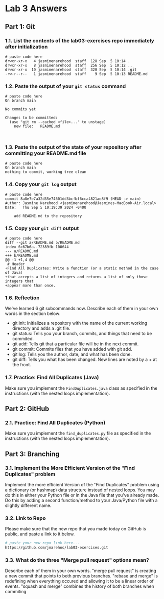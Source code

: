 # Lab 3 Answers

## Part 1: Git

### 1.1. List the contents of the lab03-exercises repo immediately after initialization
```
# paste code here
drwxr-xr-x   4 jasminenarehood  staff  128 Sep  5 10:14 .
drwxr-xr-x   8 jasminenarehood  staff  256 Sep  5 10:12 ..
drwxr-xr-x  10 jasminenarehood  staff  320 Sep  5 10:14 .git
-rw-r--r--   1 jasminenarehood  staff    9 Sep  5 10:13 README.md

```

### 1.2. Paste the output of your `git status` command
```
# paste code here
On branch main

No commits yet

Changes to be committed:
  (use "git rm --cached <file>..." to unstage)
	new file:   README.md



```

### 1.3. Paste the output of the state of your repository after committing your README.md file
```
# paste code here
On branch main
nothing to commit, working tree clean

```

### 1.4. Copy your `git log` output
```
# paste code here
commit 8a8e7e7a32d35e74601dd3bcfbf6cca4821ae8f9 (HEAD -> main)
Author: Jasmine Narehood <jasminenarehood@Jasmines-MacBook-Air.local>
Date:   Thu Sep 5 10:19:39 2024 -0400

    add README.md to the repository

```

### 1.5. Copy your `git diff` output
```
# paste code here
diff --git a/README.md b/README.md
index 6c67b6a..72389fb 100644
--- a/README.md
+++ b/README.md
@@ -1 +1,4 @@
 # Header
+Find All Duplicates: Write a function (or a static method in the case of Java)
+that accepts a list of integers and returns a list of only those integers that
+appear more than once. 

```


### 1.6. Reflection

We've learned 6 git subcommands now. Describe each of them in your own words in the section below:

* git init: Initializes a repository with the name of the current working directory and adds a .git file.
* git status: Tells you your branch, commits, and things that need to be commited.
* git add: Tells git that a particular file will be in the next commit.
* git commit: Commits files that you have added with git add.
* git log: Tells you the author, date, and what has been done.
* git diff: Tells you what has been changed. New lines are noted by a + at the front. 


### 1.7. Practice: Find All Duplicates (Java)
Make sure you implement the `FindDuplicates.java` class as specified in the instructions (with the nested loops implementation).

## Part 2: GitHub

### 2.1. Practice: Find All Duplicates (Python)
Make sure you implement the `find_duplicates.py` file as specified in the instructions (with the nested loops implementation).


## Part 3: Branching

### 3.1. Implement the More Efficient Version of the "Find Duplicates" problem
Implement the more efficient Version of the "Find Duplicates" problem using a dictionary (or hashmap) data structure instead of nested loops. You may do this in either your Python file or in the Java file that you’ve already made. Do this by adding a second function/method to your Java/Python file with a slightly different name.


### 3.2. Link to Repo
Please make sure that the new repo that you made today on GitHub is public, and paste a link to it below.

```bash
# paste your new repo link here...
https://github.com/jnarehoo/lab03-exercises.git

```

### 3.3. What do the three "Merge pull request" options mean? 
Describe each of them in your own words.
"merge pull request" is creating a new commit that points to both previous branches.
"rebase and merge" is redefining when everything occured and allowing it to be a linear order of events. 
"squash and merge" combines the history of both branches when commiting

